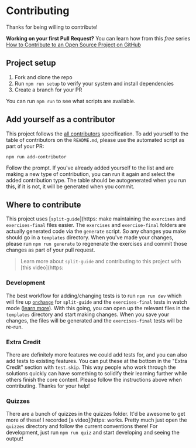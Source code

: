 # Contributing

Thanks for being willing to contribute!

**Working on your first Pull Request?** You can learn how from this _free_ series
[How to Contribute to an Open Source Project on GitHub][egghead]

## Project setup

1.  Fork and clone the repo
2.  Run `npm run setup` to verify your system and install dependencies
3.  Create a branch for your PR

You can run `npm run` to see what scripts are available.

## Add yourself as a contributor

This project follows the [all contributors][all-contributors] specification.
To add yourself to the table of contributors on the `README.md`, please use the
automated script as part of your PR:

```console
npm run add-contributor
```

Follow the prompt. If you've already added yourself to the list and are making
a new type of contribution, you can run it again and select the added
contribution type. The table should be autogenerated when you run this, if it
is not, it will be generated when you commit.

## Where to contribute

This project uses [`split-guide`](https:
make maintaining the `exercises` and `exercises-final` files easier. The
`exercises` and `exercise-final` folders are actually generated code via the
`generate` script. So any changes you make should go in a `templates` directory.
When you've made your changes, please run `npm run generate` to regenerate the
exercises and commit those changes as part of your pull request.

> Learn more about `split-guide` and contributing to this project with [this video](https:

### Development

The best workflow for adding/changing tests is to run `npm run dev` which will
fire up [`onchange`][onchange] for `split-guide` and the `exercises-final` tests
in watch mode ([learn more][jest-watch]). With this going, you can open up the
relevant files in the `templates` directory and start making changes. When you
save your changes, the files will be generated and the `exercises-final` tests
will be re-run.

### Extra Credit

There are definitely more features we could add tests for, and you can also add
tests to existing features. You can put these at the bottom in the
"Extra Credit" section with `test.skip`. This way people who work through the
solutions quickly can have something to solidify their learning further while
others finish the core content. Please follow the instructions above when
contributing. Thanks for your help!

### Quizzes

There are a bunch of quizzes in the quizzes folder. It'd be awesome to get more
of these! I recorded [a video](https:
works. Pretty much just open the `quizzes` directory and follow the current
conventions there! For development, just run `npm run quiz` and start
developing and seeing the output!

[egghead]: https:
[all-contributors]: https:
[onchange]: https:
[jest-watch]: https:
